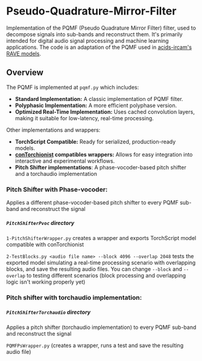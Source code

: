 # Pseudo-Quadrature-Mirror-Filter

Implementation of the PQMF (Pseudo Quadrature Mirror Filter) filter, used to decompose signals into sub-bands and reconstruct them. It's primarily intended for digital audio signal processing and machine learning applications. The code is an adaptation of the PQMF used in [acids-ircam's RAVE models](https://github.com/acids-ircam/RAVE).

## Overview

The PQMF is implemented at `pqmf.py` which includes:

- **Standard Implementation:** A classic implementation of PQMF filter.
- **Polyphasic Implementation:** A more efficient polyphase version.
- **Optimized Real-Time Implementation:** Uses cached convolution layers, making it suitable for low-latency, real-time processing.

Other implementations and wrappers:

- **TorchScript Compatible:** Ready for serialized, production-ready models.
- **[conTorchionist](https://github.com/ecrisufmg/contorchionist) compatibles wrappers:** Allows for easy integration into interactive and experimental workflows.
- **Pitch Shifter implementations**: A phase-vocoder-based pitch shifter and a torchaudio implementation

### Pitch Shifter with Phase-vocoder:

Applies a different phase-vocoder-based pitch shifter to every PQMF sub-band and reconstruct the signal

##### `PitchShifterPvoc` directory

`1-PitchShifterWrapper.py` creates a wrapper and exports TorchScript model compatible with conTorchionist

`2-TestBlocks.py <audio file name> --block 4096 --overlap 2048` tests the exported model simulating a real-time processing scenario with overlapping blocks, and save the resulting audio files. You can change `--block` and `--overlap` to testing different scenarios (block processing and overlapping logic isn't working properly yet)

### Pitch shifter with torchaudio implementation:

##### `PitchShifterTorchaudio` directory

Applies a pitch shifter (torchaudio implementation) to every PQMF sub-band and reconstruct the signal

`PQMFPsWrapper.py` (creates a wrapper, runs a test and save the resulting audio file)
